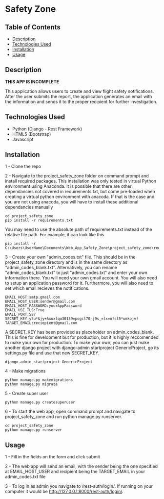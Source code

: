 # Safety Zone

## Table of Contents

* [Description](#description)
* [Technologies Used](#technologies-used)
* [Installation](#installation)
* [Usage](#usage)


## Description

**THIS APP IS INCOMPLETE**

This application allows users to create and view flight safety notifications.
After the user submits the report, the application generates an email with the information and sends it to the proper recipient for further investigation.

## Technologies Used

* Python (Django - Rest Framework)
* HTML5 (Bootstrap)
* Javascript

## Installation


1 - Clone the repo

2 - Navigate to the project_safety_zone folder on command prompt and install required packages.  This installation was only tested in virtual Python environment using Anaconda. It is possible that there are other dependancies not covered in requirements.txt, but come pre-loaded when creating a virtual python environment with anacoda. If that is the case and you are not using anacoda, you will have to install these additional dependancies manually

```
cd project_safety_zone
pip install -r requirements.txt

```

You may need to use the absolute path of requirements.txt instead of the relative file path. For example, it can look like this

```
pip install -r C:\Users\UserName\Documents\Web_App_Safety_Zone\project_safety_zone\requirements.txt

```


3 - Create your own "admin_codes.txt" file. This should be in the project_safety_zone directory and is in the same directory as "admin_codes_blank.txt". Alternatively, you can rename "admin_codes_blank.txt" to just "admin_codes.txt" and enter your own information there. You will need your own gmail account. You will also need to setup an application password for it.
Furthermore, you will also need to set which email recieves the notifications.

```
EMAIL_HOST:smtp.gmail.com
EMAIL_HOST_USER:sender@gmail.com
EMAIL_HOST_PASSWORD:yourAppPassword
EMAIL_USE_TLS:True
EMAIL_PORT:587
SECRET_KEY:y5u*&jy+&xuxlqu30139=pogcl70-j9s_=lx=n!sl5*umkojv!
TARGET_EMAIL:reciepient@gmail.com
```

A SECRET_KEY has been provided as placeholder on admin_codes_blank. This is fine for development but for production, but it is highly reccomended to make your own for production. To make your own, you can just make another django project with django-admin startproject GenericProject, go its settings.py file and use that new SECRET_KEY.

```
django-admin startproject GenericProject

```

4 - Make migrations

```
python manage.py makemigrations
python manage.py migrate
```


5 - Create super user

```
python manage.py createsuperuser
```

6 - To start the web app, open command prompt and navigate to project_safety_zone and run python manage.py runserver.
```
cd project_safety_zone
python manage.py runserver
```

## Usage

1 - Fill in the fields on the form and click submit

2 - The web app will send an email, with the sender being the one specified at EMAIL_HOST_USER and recipient being the TARGET_EMAIL in your admin_codes.txt file

3 - To log in as admin you navigate to /rest-auth/login/. If running on your computer it would be http://127.0.0.1:8000/rest-auth/login/.
